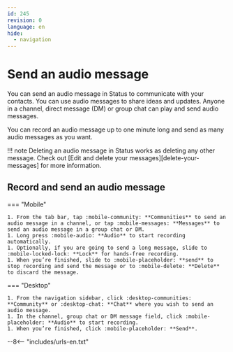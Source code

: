 ```yaml
---
id: 245
revision: 0
language: en
hide:
  - navigation
---
```


# Send an audio message

You can send an audio message in Status to communicate with your contacts. You can use audio messages to share ideas and updates. Anyone in a channel, direct message (DM) or group chat can play and send audio messages.  

You can record an audio message up to one minute long and send as many audio messages as you want.

!!! note
	Deleting an audio message in Status works as deleting any other message. Check out  [Edit and delete your messages][delete-your-messages] for more information.

## Record and send an audio message

=== "Mobile"

    1. From the tab bar, tap :mobile-community: **Communities** to send an audio message in a channel, or tap :mobile-messages: **Messages** to send an audio message in a group chat or DM.
    1. Long press :mobile-audio: **Audio** to start recording automatically.
    1. Optionally, if you are going to send a long message, slide to :mobile-locked-lock: **Lock** for hands-free recording.
    1. When you’re finished, slide to :mobile-placeholder: **send** to stop recording and send the message or to :mobile-delete: **Delete** to discard the message. 
   
<!-- 
imagem
-->

=== "Desktop"
	
    1. From the navigation sidebar, click :desktop-communities: **Community** or :desktop-chat: **Chat** where you wish to send an audio message.
    1. In the channel, group chat or DM message field, click :mobile-placeholder: **Audio** to start recording.
    1. When you’re finished, click :mobile-placeholder: **Send**.

--8<-- "includes/urls-en.txt"
